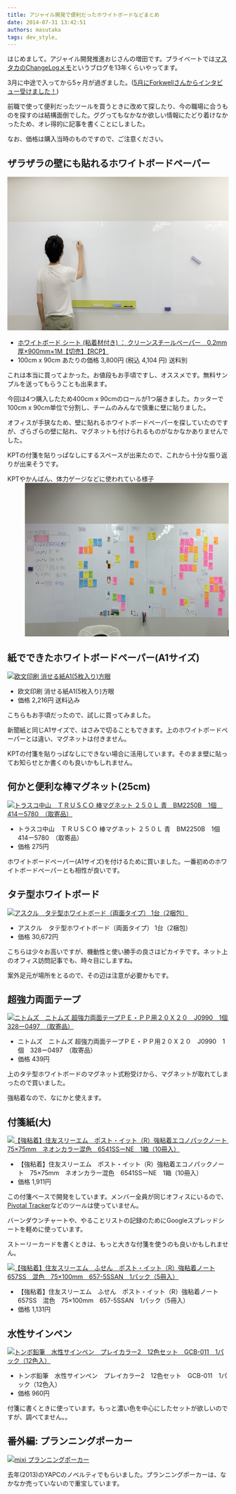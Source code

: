 ```yaml
---
title: アジャイル開発で便利だったホワイトボードなどまとめ
date: 2014-07-31 13:42:51
authors: masutaka
tags: dev_style, 
---
```

<p>はじめまして。アジャイル開発推進おじさんの増田です。プライベートでは<a href="http://masutaka.net/chalow/" target="_blank">マスタカのChangeLogメモ</a>というブログを13年くらいやってます。</p>

<p>3月に中途で入ってから5ヶ月が過ぎました。(<a href="https://jobs.forkwell.com/engagements/7" target="_blank">5月にForkwellさんからインタビュー受けました！</a>)</p>

<p>前職で使って便利だったツールを買うときに改めて探したり、今の職場に合うものを探すのは結構面倒でした。ググってもなかなか欲しい情報にたどり着けなかったため、オレ得的に記事を書くことにしました。</p>

<p>なお、価格は購入当時のものですので、ご注意ください。</p>

<!--more-->

<h2>ザラザラの壁にも貼れるホワイトボードペーパー</h2>

<div>
<a href="/images/2014/07/whiteboard.jpg"><img src="/images/2014/07/whiteboard.jpg" alt="whiteboard" width="620" height="349" class="alignnone size-full wp-image-977" /></a>
<ul>
  <li><a href="http://item.rakuten.co.jp/e-plus/cs-paper-cut/" target="_blank">ホワイトボード シート (粘着材付き) ： クリーンスチールペーパー　0.2mm厚×900mm×1M【切売】【RCP】</a></li>
  <li>100cm x 90cm あたりの価格 3,800円 (税込 4,104 円) 送料別</li>
</ul>
</div>

<p>これは本当に買ってよかった。お値段もお手頃ですし、オススメです。無料サンプルを送ってもらうことも出来ます。</p>

<p>今回は4つ購入したため400cm x 90cmのロールが1つ届きました。カッターで100cm x 90cm単位で分割し、チームのみんなで慎重に壁に貼りました。</p>

<p>オフィスが手狭なため、壁に貼れるホワイトボードペーパーを探していたのですが、ざらざらの壁に貼れ、マグネットも付けられるものがなかなかありませんでした。</p>

<p>KPTの付箋を貼りっぱなしにするスペースが出来たので、これから十分な振り返りが出来そうです。</p>

<dl>
<dt>KPTやかんばん、体力ゲージなどに使われている様子</dt>
<dd><a href="/images/2014/07/whiteboard2.jpg"><img src="/images/2014/07/whiteboard2.jpg" alt="whiteboard2" width="800" height="349" class="alignnone size-full wp-image-979" /></a></dd>
</dl>

<h2>紙でできたホワイトボードペーパー(A1サイズ)</h2>

<div>
<a href="http://www.amazon.co.jp/gp/product/B00G3YRV9A" target="_blank">
  <img src="http://ecx.images-amazon.com/images/I/41gTr-R5aoL._SL100_.jpg" width="100" height="75" alt="欧文印刷 消せる紙A1(5枚入り)方眼">
</a>
<ul>
  <li>欧文印刷 消せる紙A1(5枚入り)方眼</li>
  <li>価格 2,216円 送料込み</li>
</ul>
</div

<p>こちらもお手頃だったので、試しに買ってみました。</p>

<p>新聞紙と同じA1サイズで、はさみで切ることもできます。上のホワイトボードペーパーとは違い、マグネットは付きません。</p>

<p>KPTの付箋を貼りっぱなしにできない場合に活用しています。そのまま壁に貼ってお知らせとか書くのも良いかもしれません。</p>

<h2>何かと便利な棒マグネット(25cm)</h2>
<div>
<a href="http://www.askul.co.jp/p/K398560/" target="_blank">
  <img src="http://www.askul.co.jp/img/product/S/K398560_s.jpg" width="80" height="80" alt="トラスコ中山　ＴＲＵＳＣＯ 棒マグネット ２５０Ｌ 青　BM2250B　1個　414ー5780　（取寄品）">
</a>
<ul>
  <li>トラスコ中山　ＴＲＵＳＣＯ 棒マグネット ２５０Ｌ 青　BM2250B　1個　414ー5780　（取寄品）</li>
  <li>価格 275円</li>
</ul>
</div>

<p>ホワイトボードペーパー(A1サイズ)を付けるために買いました。一番初めのホワイトボードペーパーとも相性が良いです。</p>

<h2>タテ型ホワイトボード</h2>

<div>
<a href="http://www.askul.co.jp/p/294151/" target="_blank">
  <img src="http://www.askul.co.jp/img/product/S/294151_s.jpg" width="80" height="80" alt="アスクル　タテ型ホワイトボード（両面タイプ） 1台（2梱包）">
</a>
<ul>
  <li>アスクル　タテ型ホワイトボード（両面タイプ） 1台（2梱包）</li>
  <li>価格 30,672円</li>
</ul>
</div>

<p>こちらは少々お高いですが、機動性と使い勝手の良さはピカイチです。ネット上のオフィス訪問記事でも、時々目にしますね。</p>

<p>案外足元が場所をとるので、その辺は注意が必要かもです。</p>

<h2>超強力両面テープ</h2>

<div>
<a href="http://www.askul.co.jp/p/4300829/" target="_blank">
  <img src="http://www.askul.co.jp/img/product/S/4300829_s.jpg" width="80" height="80" alt="ニトムズ　ニトムズ 超強力両面テープＰＥ・ＰＰ用２０Ｘ２０　J0990　1個　328ー0497　（取寄品）">
</a>
<ul>
  <li>ニトムズ　ニトムズ 超強力両面テープＰＥ・ＰＰ用２０Ｘ２０　J0990　1個　328ー0497　（取寄品）</li>
  <li>価格 439円</li>
</ul>
</div>

<p>上のタテ型ホワイトボードのマグネット式粉受けから、マグネットが取れてしまったので買いました。</p>

<p>強粘着なので、なにかと使えます。</p>

<h2>付箋紙(大)</h2>

<div>
<a href="http://www.askul.co.jp/p/498053/" target="_blank">
  <img src="http://www.askul.co.jp/img/product/S/498053_s.jpg" width="80" height="80" alt="【強粘着】住友スリーエム　ポスト・イット（R）強粘着エコノパックノート　75×75mm　ネオンカラー混色　6541SSーNE　1箱（10冊入）">
</a>
<ul>
  <li>【強粘着】住友スリーエム　ポスト・イット（R）強粘着エコノパックノート　75×75mm　ネオンカラー混色　6541SSーNE　1箱（10冊入）</li>
  <li>価格 1,911円</li>
</ul>
</div>

<p>この付箋ベースで開発をしています。メンバー全員が同じオフィスにいるので、<a href="http://www.pivotaltracker.com/" target="_blank">Pivotal Tracker</a>などのツールは使っていません。</p>

<p>バーンダウンチャートや、やることリストの記録のためにGoogleスプレッドシートを軽めに使っています。</p>

<p>ストーリーカードを書くときは、もっと大きな付箋を使うのも良いかもしれません。</p>

<a href="http://www.askul.co.jp/p/551339/" target="_blank">
  <img src="http://www.askul.co.jp/img/product/S/551339_s.jpg" width="80" height="80" alt="【強粘着】住友スリーエム　ふせん　ポスト・イット（R）強粘着ノート657SS　混色　75×100mm　657-5SSAN　1パック（5冊入）">
</a>

<ul>
  <li>【強粘着】住友スリーエム　ふせん　ポスト・イット（R）強粘着ノート657SS　混色　75×100mm　657-5SSAN　1パック（5冊入）</li>
  <li>価格 1,131円</li>
</ul>

<h2>水性サインペン</h2>

<div>
<a href="http://www.askul.co.jp/p/8144992/" target="_blank">
  <img src="http://www.askul.co.jp/img/product/S/8144992_s.jpg" width="80" height="80" alt="トンボ鉛筆　水性サインペン　プレイカラー2　12色セット　GCB-011　1パック（12色入）">
</a>
<ul>
  <li>トンボ鉛筆　水性サインペン　プレイカラー2　12色セット　GCB-011　1パック（12色入）</li>
  <li>価格 960円</li>
</ul>
</div>

<p>付箋に書くときに使っています。もっと濃い色を中心にしたセットが欲しいのですが、調べてません。。</p>

<h2>番外編: プランニングポーカー</h2>

<div>
<a href="http://alpha.mixi.co.jp/2013/11709/" target="_blank">
  <img src="http://cdn.mogile.archive.st-hatena.com/v1/image/mixi_PR/302453485962832033.png" width="128" height="96" alt="mixi プランニングポーカー">
</a>
</div>

<p>去年(2013)のYAPCのノベルティでもらいました。プランニングポーカーは、なかなか売っていないので重宝しています。</p>
